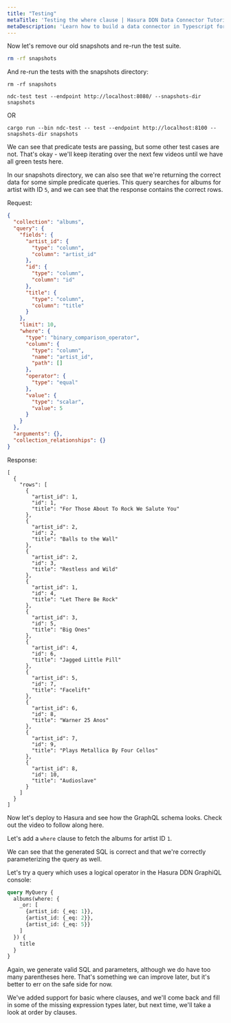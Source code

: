 ```yaml
---
title: "Testing"
metaTitle: 'Testing the where clause | Hasura DDN Data Connector Tutorial'
metaDescription: 'Learn how to build a data connector in Typescript for Hasura DDN'
---
```


Now let's remove our old snapshots and re-run the test suite.

```bash
rm -rf snapshots
```

And re-run the tests with the snapshots directory:

```shell
rm -rf snapshots
```

```shell
ndc-test test --endpoint http://localhost:8080/ --snapshots-dir snapshots
```

OR
```shell
cargo run --bin ndc-test -- test --endpoint http://localhost:8100 --snapshots-dir snapshots
```

We can see that predicate tests are passing, but some other test cases are not. That's okay - we'll keep iterating over
the next few videos until we have all green tests here.

[//]: # (TODO predicate tests were passing before)

In our snapshots directory, we can also see that we're returning the correct data for some simple predicate queries.
This query searches for albums for artist with ID `5`, and we can see that the response contains the correct rows.

Request:
```JSON
{
  "collection": "albums",
  "query": {
    "fields": {
      "artist_id": {
        "type": "column",
        "column": "artist_id"
      },
      "id": {
        "type": "column",
        "column": "id"
      },
      "title": {
        "type": "column",
        "column": "title"
      }
    },
    "limit": 10,
    "where": {
      "type": "binary_comparison_operator",
      "column": {
        "type": "column",
        "name": "artist_id",
        "path": []
      },
      "operator": {
        "type": "equal"
      },
      "value": {
        "type": "scalar",
        "value": 5
      }
    }
  },
  "arguments": {},
  "collection_relationships": {}
}
```

Response:
```shell
[
  {
    "rows": [
      {
        "artist_id": 1,
        "id": 1,
        "title": "For Those About To Rock We Salute You"
      },
      {
        "artist_id": 2,
        "id": 2,
        "title": "Balls to the Wall"
      },
      {
        "artist_id": 2,
        "id": 3,
        "title": "Restless and Wild"
      },
      {
        "artist_id": 1,
        "id": 4,
        "title": "Let There Be Rock"
      },
      {
        "artist_id": 3,
        "id": 5,
        "title": "Big Ones"
      },
      {
        "artist_id": 4,
        "id": 6,
        "title": "Jagged Little Pill"
      },
      {
        "artist_id": 5,
        "id": 7,
        "title": "Facelift"
      },
      {
        "artist_id": 6,
        "id": 8,
        "title": "Warner 25 Anos"
      },
      {
        "artist_id": 7,
        "id": 9,
        "title": "Plays Metallica By Four Cellos"
      },
      {
        "artist_id": 8,
        "id": 10,
        "title": "Audioslave"
      }
    ]
  }
]
```

Now let's deploy to Hasura and see how the GraphQL schema looks. Check out the video to follow along here. 

[//]: # (TODO Need to have the deploy section done)

Let's add a `where` clause to fetch the albums for artist ID `1`.

We can see that the generated SQL is correct and that we're correctly parameterizing the query as well.

Let's try a query which uses a logical operator in the Hasura DDN GraphiQL console: 

```graphql
query MyQuery {
  albums(where: {
    _or: [
      {artist_id: {_eq: 1}}, 
      {artist_id: {_eq: 2}}, 
      {artist_id: {_eq: 5}}
    ]
  }) {
    title
  }
}
```

Again, we generate valid SQL and parameters, although we do have too many parentheses here. That's something we can
improve later, but it's better to err on the safe side for now.

We've added support for basic where clauses, and we'll come back and fill in some of the missing expression types
later, but next time, we'll take a look at order by clauses.